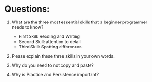 # Questions:
1. What are the three most essential skills that a beginner programmer needs to know?
    * First Skill: Reading and Writing 
    * Second Skill: attention to detail
    * Third Skill: Spotting differences

2. Please explain these three skills in your own words.

3. Why do you need to not copy and paste?

4. Why is Practice and Persistence important?
